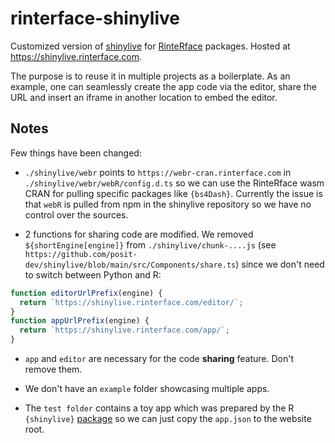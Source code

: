 
# rinterface-shinylive

<!-- badges: start -->
<!-- badges: end -->

Customized version of [shinylive](https://github.com/posit-dev/shinylive) for [RinteRface](https://rinterface.com) packages. Hosted at https://shinylive.rinterface.com.

The purpose is to reuse it in multiple projects as a boilerplate. As an example, one can seamlessly create the app code via the editor, share the URL and insert an iframe in another location to embed the editor.

## Notes

Few things have been changed:

- `./shinylive/webr` points to `https://webr-cran.rinterface.com` in `./shinylive/webr/webR/config.d.ts` so we can use the RinteRface wasm CRAN for pulling specific packages like `{bs4Dash}`. Currently the issue is that `webR` is pulled from npm in the shinylive repository so we have no control over the sources.

- 2 functions for sharing code are modified. We removed `${shortEngine[engine]}` from `./shinylive/chunk-....js` (see `https://github.com/posit-dev/shinylive/blob/main/src/Components/share.ts`) since we don't need to switch between Python and R:

```js
function editorUrlPrefix(engine) {
  return `https://shinylive.rinterface.com/editor/`;
}
function appUrlPrefix(engine) {
  return `https://shinylive.rinterface.com/app/`;
}
```
- `app` and `editor` are necessary for the code __sharing__ feature. Don't remove them.

- We don't have an `example` folder showcasing multiple apps.

- The `test folder` contains a toy app which was prepared by the R `{shinylive}` [package](https://posit-dev.github.io/r-shinylive/#usage) so we can just copy the `app.json` to the website root.
